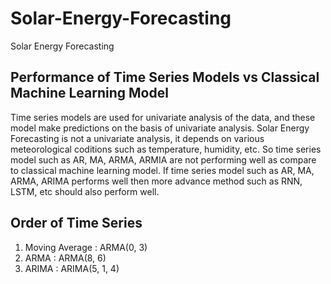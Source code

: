 # Solar-Energy-Forecasting
Solar Energy Forecasting

## Performance of Time Series Models vs Classical Machine Learning Model
Time series models are used for univariate analysis of the data, and these model make predictions on the basis of univariate analysis. Solar Energy Forecasting is not a univariate analysis, it depends on various meteorological coditions such as temperature, humidity, etc. So time series model such as AR, MA, ARMA, ARMIA are not performing well as compare to classical machine learning model.
If time series model such as AR, MA, ARMA, ARIMA performs well then more advance method such as RNN, LSTM, etc should also perform well.

## Order of Time Series
1. Moving Average : ARMA(0, 3)
2. ARMA : ARMA(8, 6)
3. ARIMA : ARIMA(5, 1, 4)
